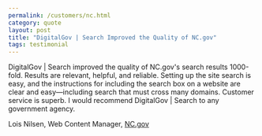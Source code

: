 ```yaml
---
permalink: /customers/nc.html
category: quote
layout: post
title: "DigitalGov | Search Improved the Quality of NC.gov"
tags: testimonial
---
```

DigitalGov | Search improved the quality of NC.gov's search results 1000-fold. Results are relevant, helpful, and reliable. Setting up the site search is easy, and the instructions for including the search box on a website are clear and easy—including search that must cross many domains. Customer service is superb. I would recommend DigitalGov | Search to any government agency.

Lois Nilsen, Web Content Manager, [NC.gov](http://www.nc.gov)
